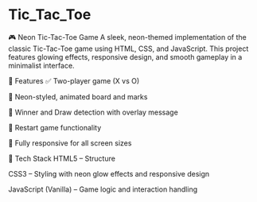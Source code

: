 # Tic_Tac_Toe
🎮 Neon Tic-Tac-Toe Game
A sleek, neon-themed implementation of the classic Tic-Tac-Toe game using HTML, CSS, and JavaScript. This project features glowing effects, responsive design, and smooth gameplay in a minimalist interface.

🧠 Features
✅ Two-player game (X vs O)

🌈 Neon-styled, animated board and marks

🎉 Winner and Draw detection with overlay message

🔁 Restart game functionality

📱 Fully responsive for all screen sizes

📂 Tech Stack
HTML5 – Structure

CSS3 – Styling with neon glow effects and responsive design

JavaScript (Vanilla) – Game logic and interaction handling

